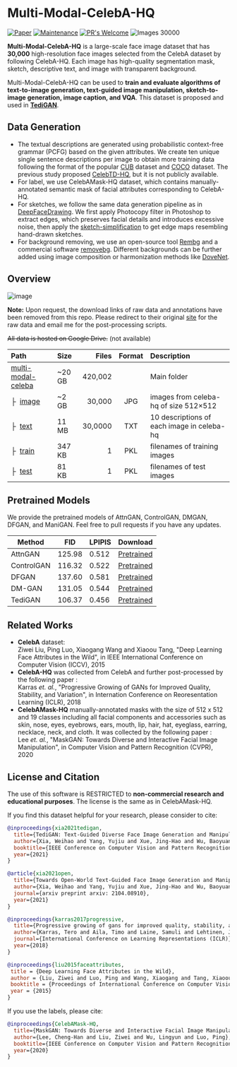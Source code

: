 # Multi-Modal-CelebA-HQ

[![Paper](http://img.shields.io/badge/paper-preprint-blue.svg)](https://arxiv.org/abs/2012.03308)
[![Maintenance](https://img.shields.io/badge/Maintained%3F-yes-blue.svg)](https://GitHub.com/Naereen/StrapDown.js/graphs/commit-activity)
[![PR's Welcome](https://img.shields.io/badge/PRs-welcome-blue.svg?style=flat)](http://makeapullrequest.com) 
![Images 30000](https://img.shields.io/badge/images-30,000-blue.svg?style=flat)

**Multi-Modal-CelebA-HQ** is a large-scale face image dataset that has **30,000** high-resolution face images selected from the CelebA dataset by following CelebA-HQ. Each image has high-quality segmentation mask, sketch, descriptive text, and image with transparent background.

Multi-Modal-CelebA-HQ can be used to **train and evaluate algorithms of text-to-image generation, text-guided image manipulation, sketch-to-image generation, image caption, and VQA**. This dataset is proposed and used in **[TediGAN](https://github.com/weihaox/TediGAN)**.

## Data Generation

* The textual descriptions are generated using probabilistic context-free grammar (PCFG) based on the given attributes. We create ten unique single sentence descriptions per image to obtain more training data following the format of the popular [CUB](http://www.vision.caltech.edu/visipedia/CUB-200-2011.html) dataset and [COCO](http://cocodataset.org/#download) dataset. The previous study proposed [CelebTD-HQ](https://arxiv.org/abs/2005.04909), but it is not publicly available.
* For label, we use CelebAMask-HQ dataset, which contains manually-annotated semantic mask of facial attributes corresponding to CelebA-HQ. 
* For sketches, we follow the same data generation pipeline as in [DeepFaceDrawing](http://www.geometrylearning.com/DeepFaceDrawing/). We first apply Photocopy filter in Photoshop to extract edges, which preserves facial details and introduces excessive noise, then apply the [sketch-simplification](https://github.com/bobbens/sketch_simplification) to get edge maps resembling hand-drawn sketches.
* For background removing, we use an open-source tool [Rembg](https://github.com/danielgatis/rembg) and a commercial software [removebg](https://www.remove.bg/). Different backgrounds can be further added using image composition or harmonization methods like [DoveNet](https://github.com/bcmi/Image_Harmonization_Datasets).

## Overview

![image](https://github.com/weihaox/Multi-Modal-CelebA-HQ/blob/main/images/sample.png)

**Note:** Upon request, the download links of raw data and annotations have been removed from this repo. Please redirect to their original [site](https://github.com/switchablenorms/CelebAMask-HQ) for the raw data and email me for the post-processing scripts. 

~~All data is hosted on Google Drive.~~ (not available)

| Path | Size | Files | Format | Description
| :--- | :-- | ----: | :----: | :----------
| [multi-modal-celeba](https://drive.google.com/drive/folders/1eVrGKfkbw7bh9xPcX8HJa-qWQTD9aWvf) | ~20 GB | 420,002 | | Main folder
| &boxvr;&nbsp; [image](https://drive.google.com/open?id=1badu11NqxGf6qM3PTTooQDJvQbejgbTv) | ~2 GB | 30,000 | JPG | images from celeba-hq of size 512&times;512
| &boxvr;&nbsp; [text](https://drive.google.com/drive/folders/1ydS2O80rxIU0XtxWzmEI0XDKWEUN4ksI) | 11 MB | 30,0000 | TXT | 10 descriptions of each image in celeba-hq
| &boxvr;&nbsp; [train](https://drive.google.com/file/d/1GdeTdBpi_IV7AuBpJAhLElqjswRmOy-7) | 347 KB | 1 | PKL | filenames of training images
| &boxvr;&nbsp; [test](https://drive.google.com/file/d/1JNxgdvPMI_HHUq2-JUuJp8L7cD-74OAf) | 81 KB | 1 | PKL | filenames of test images

## Pretrained Models

We provide the pretrained models of AttnGAN, ControlGAN, DMGAN, DFGAN, and ManiGAN. Feel free to pull requests if you have any updates.

| Method     | FID     | LPIPIS |     Download   |
|------------|---------|--------|----------------|
| AttnGAN    | 125.98  | 0.512  | [Pretrained](https://pan.baidu.com/s/1sSG4AXaCeAIywwaWkgkpAw#list/path=%2Fsharelink592275190-930915969842492%2Fmulti-modal-celeba-released%2Fpretrained%20model%2Ftext2image%2FAttnGAN) |
| ControlGAN | 116.32  | 0.522  | [Pretrained](https://pan.baidu.com/s/1sSG4AXaCeAIywwaWkgkpAw#list/path=%2Fsharelink592275190-930915969842492%2Fmulti-modal-celeba-released%2Fpretrained%20model%2Ftext2image%2FControlGAN) |
| DFGAN      | 137.60  | 0.581  | [Pretrained](https://pan.baidu.com/s/1sSG4AXaCeAIywwaWkgkpAw#list/path=%2Fsharelink592275190-930915969842492%2Fmulti-modal-celeba-released%2Fpretrained%20model%2Ftext2image%2FDF-GAN) |
| DM-GAN     | 131.05  | 0.544  | [Pretrained](https://pan.baidu.com/s/1sSG4AXaCeAIywwaWkgkpAw#list/path=%2Fsharelink592275190-930915969842492%2Fmulti-modal-celeba-released%2Fpretrained%20model%2Ftext2image%2FDMGAN) |
| TediGAN    | 106.37  | 0.456  | [Pretrained](ttps://pan.baidu.com) |

## Related Works

* **CelebA** dataset:<br/>
Ziwei Liu, Ping Luo, Xiaogang Wang and Xiaoou Tang, "Deep Learning Face Attributes in the Wild", in IEEE International Conference on Computer Vision (ICCV), 2015 
* **CelebA-HQ** was collected from CelebA and further post-processed by the following paper :<br/>
Karras *et. al.*, "Progressive Growing of GANs for Improved Quality, Stability, and Variation", in Internation Conference on Reoresentation Learning (ICLR), 2018
* **CelebAMask-HQ** manually-annotated masks with the size of 512 x 512 and 19 classes including all facial components and accessories such as skin, nose, eyes, eyebrows, ears, mouth, lip, hair, hat, eyeglass, earring, necklace, neck, and cloth. It was collected by the following paper :<br/>
Lee *et. al.*, "MaskGAN: Towards Diverse and Interactive Facial Image Manipulation", in Computer Vision and Pattern Recognition (CVPR), 2020

## License and Citation

The use of this software is RESTRICTED to **non-commercial research and educational purposes**. The license is the same as in CelebAMask-HQ.

If you find this dataset helpful for your research, please consider to cite:

```bibtex
@inproceedings{xia2021tedigan,
  title={TediGAN: Text-Guided Diverse Face Image Generation and Manipulation},
  author={Xia, Weihao and Yang, Yujiu and Xue, Jing-Hao and Wu, Baoyuan},
  booktitle={IEEE Conference on Computer Vision and Pattern Recognition (CVPR)},
  year={2021}
}

@article{xia2021open,
  title={Towards Open-World Text-Guided Face Image Generation and Manipulation},
  author={Xia, Weihao and Yang, Yujiu and Xue, Jing-Hao and Wu, Baoyuan},
  journal={arxiv preprint arxiv: 2104.08910},
  year={2021}
}

@inproceedings{karras2017progressive,
  title={Progressive growing of gans for improved quality, stability, and variation},
  author={Karras, Tero and Aila, Timo and Laine, Samuli and Lehtinen, Jaakko},
  journal={International Conference on Learning Representations (ICLR)},
  year={2018}
}

@inproceedings{liu2015faceattributes,
 title = {Deep Learning Face Attributes in the Wild},
 author = {Liu, Ziwei and Luo, Ping and Wang, Xiaogang and Tang, Xiaoou},
 booktitle = {Proceedings of International Conference on Computer Vision (ICCV)},
 year = {2015} 
}
```
If you use the labels, please cite:
```bibtex
@inproceedings{CelebAMask-HQ,
  title={MaskGAN: Towards Diverse and Interactive Facial Image Manipulation},
  author={Lee, Cheng-Han and Liu, Ziwei and Wu, Lingyun and Luo, Ping},
  booktitle={IEEE Conference on Computer Vision and Pattern Recognition (CVPR)},
  year={2020}
}
```
